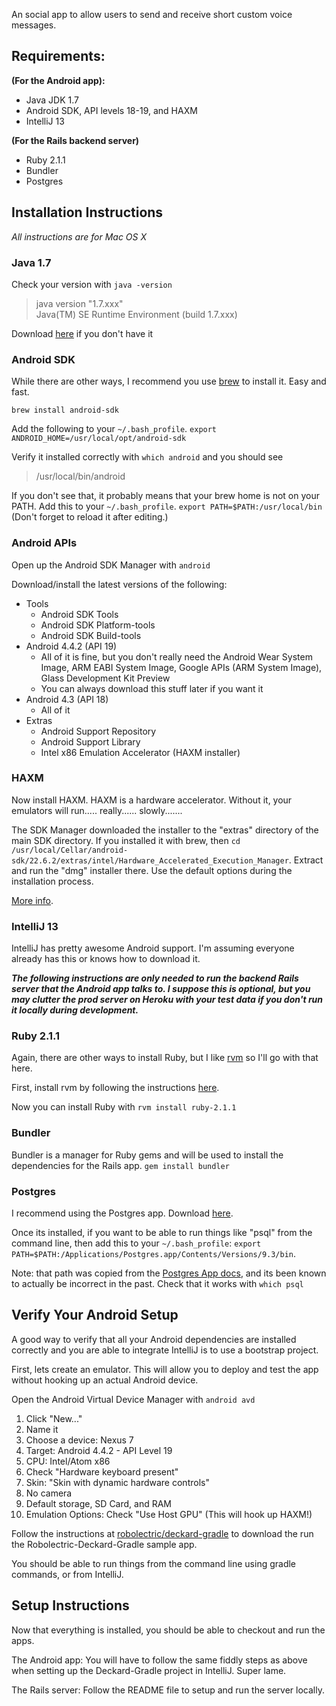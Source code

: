 <Name of app>

An social app to allow users to send and receive short custom voice messages.


Requirements:
----------------------

**(For the Android app):**

* Java JDK 1.7
* Android SDK, API levels 18-19, and HAXM
* IntelliJ 13

**(For the Rails backend server)**

* Ruby 2.1.1
* Bundler
* Postgres

Installation Instructions
-----------------------

_All instructions are for Mac OS X_

### Java 1.7
Check your version with `java -version`

> java version "1.7.xxx" <br>
> Java(TM) SE Runtime Environment (build 1.7.xxx)

Download [here](http://www.oracle.com/technetwork/java/javase/downloads/jdk7-downloads-1880260.html) if you don't have it

### Android SDK
While there are other ways, I recommend you use [brew](http://brew.sh/) to install it. Easy and fast.

`brew install android-sdk`

Add the following to your `~/.bash_profile`. `export ANDROID_HOME=/usr/local/opt/android-sdk`

Verify it installed correctly with `which android` and you should see
> /usr/local/bin/android

If you don't see that, it probably means that your brew home is not on your PATH. Add this to your `~/.bash_profile`. `export PATH=$PATH:/usr/local/bin` (Don't forget to reload it after editing.)

### Android APIs
Open up the Android SDK Manager with `android`

Download/install the latest versions of the following:

* Tools
    * Android SDK Tools
    * Android SDK Platform-tools
    * Android SDK Build-tools
* Android 4.4.2 (API 19)
    * All of it is fine, but you don't really need the Android Wear System Image, ARM EABI System Image, Google APIs (ARM System Image), Glass Development Kit Preview
    * You can always download this stuff later if you want it
* Android 4.3 (API 18)
    * All of it
* Extras
    * Android Support Repository
    * Android Support Library
    * Intel x86 Emulation Accelerator (HAXM installer)

### HAXM
Now install HAXM. HAXM is a hardware accelerator. Without it, your emulators will run..... really...... slowly.......

The SDK Manager downloaded the installer to the "extras" directory of the main SDK directory. If you installed it with brew, then `cd /usr/local/Cellar/android-sdk/22.6.2/extras/intel/Hardware_Accelerated_Execution_Manager`. Extract and run the "dmg" installer there. Use the default options during the installation process.

[More info](https://software.intel.com/en-us/android/articles/installation-instructions-for-intel-hardware-accelerated-execution-manager-mac-os-x).

### IntelliJ 13
IntelliJ has pretty awesome Android support. I'm assuming everyone already has this or knows how to download it.

_**The following instructions are only needed to run the backend Rails server that the Android app talks to. I suppose this is optional, but you may clutter the prod server on Heroku with your test data if you don't run it locally during development.**_

### Ruby 2.1.1
Again, there are other ways to install Ruby, but I like [rvm](https://rvm.io) so I'll go with that here.

First, install rvm by following the instructions [here](https://rvm.io/rvm/install).

Now you can install Ruby with `rvm install ruby-2.1.1`

### Bundler
Bundler is a manager for Ruby gems and will be used to install the dependencies for the Rails app. `gem install bundler`

### Postgres
I recommend using the Postgres app. Download [here](http://postgresapp.com/).

Once its installed, if you want to be able to run things like "psql" from the command line, then add this to your `~/.bash_profile`: `export PATH=$PATH:/Applications/Postgres.app/Contents/Versions/9.3/bin`.

Note: that path was copied from the [Postgres App docs](http://postgresapp.com/documentation/cli-tools.html), and its been known to actually be incorrect in the past. Check that it works with `which psql`


Verify Your Android Setup
--------------------------------
A good way to verify that all your Android dependencies are installed correctly and you are able to integrate IntelliJ is to use a bootstrap project.

First, lets create an emulator. This will allow you to deploy and test the app without hooking up an actual Android device.

Open the Android Virtual Device Manager with `android avd`

1. Click "New..."
2. Name it
3. Choose a device: Nexus 7
4. Target: Android 4.4.2 - API Level 19
5. CPU: Intel/Atom x86
6. Check "Hardware keyboard present"
7. Skin: "Skin with dynamic hardware controls"
8. No camera
9. Default storage, SD Card, and RAM
10. Emulation Options: Check "Use Host GPU" (This will hook up HAXM!)

Follow the instructions at [robolectric/deckard-gradle](https://github.com/robolectric/deckard-gradle) to download the run the Robolectric-Deckard-Gradle sample app.

You should be able to run things from the command line using gradle commands, or from IntelliJ.

Setup Instructions
---------------------------------
Now that everything is installed, you should be able to checkout and run the apps.

The Android app: <github url once we change the name>
You will have to follow the same fiddly steps as above when setting up the Deckard-Gradle project in IntelliJ. Super lame.

The Rails server: <github url once we change the name>
Follow the README file to setup and run the server locally.